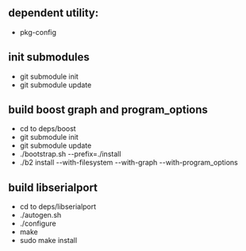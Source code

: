 ## dependent utility:
- pkg-config

## init submodules
- git submodule init
- git submodule update

## build boost graph and program_options
- cd to deps/boost
- git submodule init
- git submodule update
- ./bootstrap.sh --prefix=./install
- ./b2 install --with-filesystem --with-graph --with-program_options

## build libserialport
- cd to deps/libserialport
- ./autogen.sh
- ./configure
- make
- sudo make install
